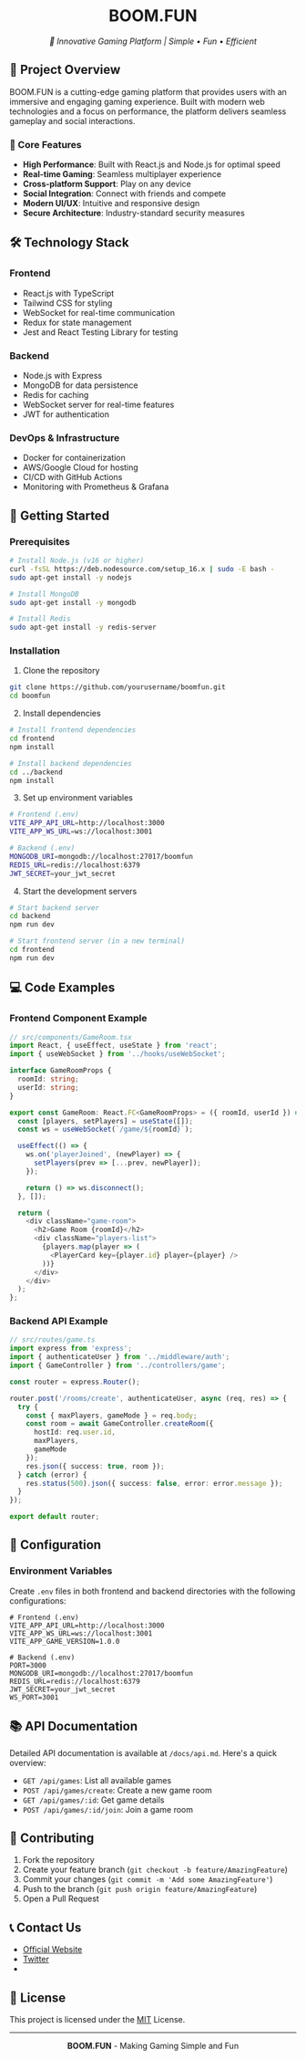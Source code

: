 <div align="center">

# BOOM.FUN

_🚀 Innovative Gaming Platform | Simple • Fun • Efficient_

</div>

## 📖 Project Overview

BOOM.FUN is a cutting-edge gaming platform that provides users with an immersive and engaging gaming experience. Built with modern web technologies and a focus on performance, the platform delivers seamless gameplay and social interactions.

### 🎯 Core Features

- **High Performance**: Built with React.js and Node.js for optimal speed
- **Real-time Gaming**: Seamless multiplayer experience
- **Cross-platform Support**: Play on any device
- **Social Integration**: Connect with friends and compete
- **Modern UI/UX**: Intuitive and responsive design
- **Secure Architecture**: Industry-standard security measures

## 🛠 Technology Stack

### Frontend
- React.js with TypeScript
- Tailwind CSS for styling
- WebSocket for real-time communication
- Redux for state management
- Jest and React Testing Library for testing

### Backend
- Node.js with Express
- MongoDB for data persistence
- Redis for caching
- WebSocket server for real-time features
- JWT for authentication

### DevOps & Infrastructure
- Docker for containerization
- AWS/Google Cloud for hosting
- CI/CD with GitHub Actions
- Monitoring with Prometheus & Grafana

## 🚀 Getting Started

### Prerequisites
```bash
# Install Node.js (v16 or higher)
curl -fsSL https://deb.nodesource.com/setup_16.x | sudo -E bash -
sudo apt-get install -y nodejs

# Install MongoDB
sudo apt-get install -y mongodb

# Install Redis
sudo apt-get install -y redis-server
```

### Installation

1. Clone the repository
```bash
git clone https://github.com/yourusername/boomfun.git
cd boomfun
```

2. Install dependencies
```bash
# Install frontend dependencies
cd frontend
npm install

# Install backend dependencies
cd ../backend
npm install
```

3. Set up environment variables
```bash
# Frontend (.env)
VITE_APP_API_URL=http://localhost:3000
VITE_APP_WS_URL=ws://localhost:3001

# Backend (.env)
MONGODB_URI=mongodb://localhost:27017/boomfun
REDIS_URL=redis://localhost:6379
JWT_SECRET=your_jwt_secret
```

4. Start the development servers
```bash
# Start backend server
cd backend
npm run dev

# Start frontend server (in a new terminal)
cd frontend
npm run dev
```

## 💻 Code Examples

### Frontend Component Example
```typescript
// src/components/GameRoom.tsx
import React, { useEffect, useState } from 'react';
import { useWebSocket } from '../hooks/useWebSocket';

interface GameRoomProps {
  roomId: string;
  userId: string;
}

export const GameRoom: React.FC<GameRoomProps> = ({ roomId, userId }) => {
  const [players, setPlayers] = useState([]);
  const ws = useWebSocket(`/game/${roomId}`);

  useEffect(() => {
    ws.on('playerJoined', (newPlayer) => {
      setPlayers(prev => [...prev, newPlayer]);
    });

    return () => ws.disconnect();
  }, []);

  return (
    <div className="game-room">
      <h2>Game Room {roomId}</h2>
      <div className="players-list">
        {players.map(player => (
          <PlayerCard key={player.id} player={player} />
        ))}
      </div>
    </div>
  );
};
```

### Backend API Example
```typescript
// src/routes/game.ts
import express from 'express';
import { authenticateUser } from '../middleware/auth';
import { GameController } from '../controllers/game';

const router = express.Router();

router.post('/rooms/create', authenticateUser, async (req, res) => {
  try {
    const { maxPlayers, gameMode } = req.body;
    const room = await GameController.createRoom({
      hostId: req.user.id,
      maxPlayers,
      gameMode
    });
    res.json({ success: true, room });
  } catch (error) {
    res.status(500).json({ success: false, error: error.message });
  }
});

export default router;
```

## 🔧 Configuration

### Environment Variables

Create `.env` files in both frontend and backend directories with the following configurations:

```env
# Frontend (.env)
VITE_APP_API_URL=http://localhost:3000
VITE_APP_WS_URL=ws://localhost:3001
VITE_APP_GAME_VERSION=1.0.0

# Backend (.env)
PORT=3000
MONGODB_URI=mongodb://localhost:27017/boomfun
REDIS_URL=redis://localhost:6379
JWT_SECRET=your_jwt_secret
WS_PORT=3001
```

## 📚 API Documentation

Detailed API documentation is available at `/docs/api.md`. Here's a quick overview:

- `GET /api/games`: List all available games
- `POST /api/games/create`: Create a new game room
- `GET /api/games/:id`: Get game details
- `POST /api/games/:id/join`: Join a game room

## 🤝 Contributing

1. Fork the repository
2. Create your feature branch (`git checkout -b feature/AmazingFeature`)
3. Commit your changes (`git commit -m 'Add some AmazingFeature'`)
4. Push to the branch (`git push origin feature/AmazingFeature`)
5. Open a Pull Request

## 📞 Contact Us

- [Official Website](https://boomfun.fun)
- [Twitter](https://x.com/BoomFunSOL)
-

## 📄 License

This project is licensed under the [MIT](LICENSE) License.

---

<div align="center">

**BOOM.FUN** - Making Gaming Simple and Fun

</div>